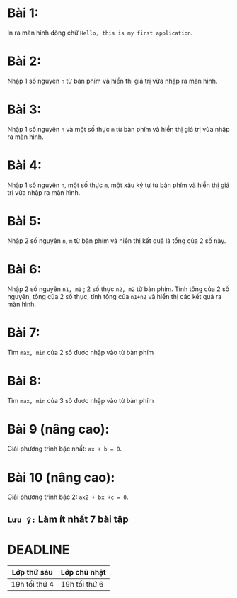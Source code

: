 # Bài 1: 
In ra màn hình dòng chữ `Hello, this is my first application`.
# Bài 2: 
Nhập 1 số nguyên `n` từ bàn phím và hiển thị giá trị vừa nhập ra màn hình.
# Bài 3: 
Nhập 1 số nguyên `n` và một số thực `m` từ bàn phím và hiển thị giá trị vừa nhập ra màn hình. 
# Bài 4: 
Nhập 1 số nguyên `n`, một số thực `m`, một xâu ký tự từ bàn phím và hiển thị giá trị vừa nhập ra màn hình. 
# Bài 5: 
Nhập 2 số nguyên `n`, `m` từ bàn phím và hiển thị kết quả là tổng của 2 số này. 
# Bài 6: 
Nhập 2 số nguyên `n1, m1` ; 2 số thực `n2, m2` từ bàn phím. Tính tổng của 2 số nguyên, tổng của 2 số thực, tính tổng của `n1+n2` và hiển thị các kết quả ra màn hình. 
# Bài 7: 
Tìm `max, min` của 2 số được nhập vào từ bàn phím 
# Bài 8: 
Tìm `max, min` của 3 số được nhập vào từ bàn phím 
# Bài 9 (nâng cao): 
Giải phương trình bậc nhất: `ax + b = 0`. 
# Bài 10 (nâng cao): 
Giải phương trình bậc 2: `ax2 + bx +c = 0`. 

## `Lưu ý:` Làm ít nhất 7 bài tập
# DEADLINE
Lớp thứ sáu  | Lớp chủ nhật
------------- | -------------
19h tối thứ 4  | 19h tối thứ 6
